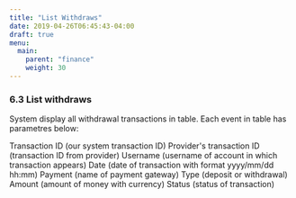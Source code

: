 ```yaml
---
title: "List Withdraws"
date: 2019-04-26T06:45:43-04:00
draft: true
menu:
  main:
    parent: "finance"
    weight: 30
---
```


### 6.3 List withdraws

System display all withdrawal transactions in table. Each event in table has parametres below:

Transaction ID (our system transaction ID)
Provider's transaction ID (transaction ID from provider)
Username (username of account in which transaction appears)
Date (date of transaction with format yyyy/mm/dd hh:mm)
Payment (name of payment gateway)
Type (deposit or withdrawal)
Amount (amount of money with currency)
Status (status of transaction)
